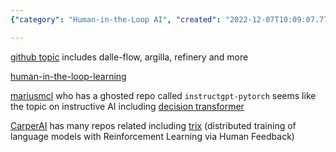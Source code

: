 ```yaml
---
{"category": "Human-in-the-Loop AI", "created": "2022-12-07T10:09:07.779Z", "date": "2022-12-07 10:09:07", "description": "This article dives into Human-In-The-Loop Ai Training And Models, specifically examining GitHub topics such as Dalle-flow, Argilla, Refinery, Human-in-the-loop-learning, Mariusmcl's InstructGPT-PyTorch, and CarperAI's TRLx. The discussion focuses on how these tools and methodologies are transforming the AI landscape by involving human feedback in training processes.", "modified": "2022-12-07T10:16:09.616Z", "tags": ["human-in-the-loop AI", "GitHub topics", "dalle-flow", "argilla", "refinery", "Human-In-The-Loop-Learning", "Mariusmcl's instructGPT-PyTorch", "CarperAI's TRLx"], "title": "human-in-the-loop AI training and models"}

---
```


[github topic](https://github.com/topics/human-in-the-loop) includes dalle-flow, argilla, refinery and more

[human-in-the-loop-learning](https://github.com/topics/human-in-the-loop-learning)

[mariusmcl](https://github.com/mariusmcl?tab=stars) who has a ghosted repo called `instructgpt-pytorch` seems like the topic on instructive AI including [decision transformer](https://github.com/kzl/decision-transformer)

[CarperAI](https://github.com/CarperAI) has many repos related including [trix](https://github.com/CarperAI/trlx) (distributed training of language models with Reinforcement Learning via Human Feedback)
